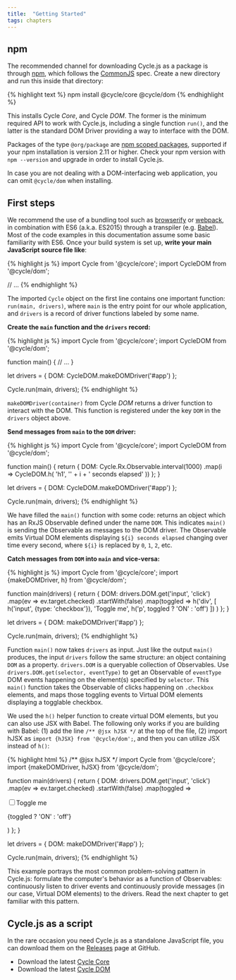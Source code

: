```yaml
---
title:  "Getting Started"
tags: chapters
---
```


<h2 id="npm">npm</h2>

The recommended channel for downloading Cycle.js as a package is through [npm](http://npmjs.org/), which follows the [CommonJS](http://wiki.commonjs.org/wiki/CommonJS) spec. Create a new directory and run this inside that directory:

{% highlight text %}
npm install @cycle/core @cycle/dom
{% endhighlight %}

This installs Cycle *Core*, and Cycle *DOM*. The former is the minimum required API to work with Cycle.js, including a single function `run()`, and the latter is the standard DOM Driver providing a way to interface with the DOM.

Packages of the type `@org/package` are [npm scoped packages](https://docs.npmjs.com/getting-started/scoped-packages), supported if your npm installation is version 2.11 or higher. Check your npm version with `npm --version` and upgrade in order to install Cycle.js.

In case you are not dealing with a DOM-interfacing web application, you can omit `@cycle/dom` when installing.

<h2 id="first-steps">First steps</h2>

We recommend the use of a bundling tool such as [browserify](http://browserify.org/) or [webpack](http://webpack.github.io/), in combination with ES6 (a.k.a. ES2015) through a transpiler (e.g. [Babel](http://babeljs.io/)). Most of the code examples in this documentation assume some basic familiarity with ES6. Once your build system is set up, **write your main JavaScript source file like**:

{% highlight js %}
import Cycle from '@cycle/core';
import CycleDOM from '@cycle/dom';

// ...
{% endhighlight %}

The imported `Cycle` object on the first line contains one important function: `run(main, drivers)`, where `main` is the entry point for our whole application, and `drivers` is a record of driver functions labeled by some name.

**Create the `main` function and the `drivers` record:**

{% highlight js %}
import Cycle from '@cycle/core';
import CycleDOM from '@cycle/dom';

function main() {
  // ...
}

let drivers = {
  DOM: CycleDOM.makeDOMDriver('#app')
};

Cycle.run(main, drivers);
{% endhighlight %}

`makeDOMDriver(container)` from Cycle *DOM* returns a driver function to interact with the DOM. This function is registered under the key `DOM` in the `drivers` object above.

**Send messages from `main` to the `DOM` driver:**

{% highlight js %}
import Cycle from '@cycle/core';
import CycleDOM from '@cycle/dom';

function main() {
  return {
    DOM: Cycle.Rx.Observable.interval(1000)
      .map(i => CycleDOM.h(
        'h1', '' + i + ' seconds elapsed'
      ))
  };
}

let drivers = {
  DOM: CycleDOM.makeDOMDriver('#app')
};

Cycle.run(main, drivers);
{% endhighlight %}

We have filled the `main()` function with some code: returns an object which has an RxJS Observable defined under the name `DOM`. This indicates `main()` is sending the Observable as messages to the DOM driver. The Observable emits Virtual DOM elements displaying `${i} seconds elapsed` changing over time every second, where `${i}` is replaced by `0`, `1`, `2`, etc.

**Catch messages from `DOM` into `main` and vice-versa:**

{% highlight js %}
import Cycle from '@cycle/core';
import {makeDOMDriver, h} from '@cycle/dom';

function main(drivers) {
  return {
    DOM: drivers.DOM.get('input', 'click')
      .map(ev => ev.target.checked)
      .startWith(false)
      .map(toggled =>
        h('div', [
          h('input', {type: 'checkbox'}), 'Toggle me',
          h('p', toggled ? 'ON' : 'off')
        ])
      )
  };
}

let drivers = {
  DOM: makeDOMDriver('#app')
};

Cycle.run(main, drivers);
{% endhighlight %}

Function `main()` now takes `drivers` as input. Just like the output `main()` produces, the input `drivers` follow the same structure: an object containing `DOM` as a property. `drivers.DOM` is a queryable collection of Observables. Use `drivers.DOM.get(selector, eventType)` to get an Observable of `eventType` DOM events happening on the element(s) specified by `selector`. This `main()` function takes the Observable of clicks happening on `.checkbox` elements, and maps those toggling events to Virtual DOM elements displaying a togglable checkbox.

We used the `h()` helper function to create virtual DOM elements, but you can also use JSX with Babel. The following only works if you are building with Babel: (1) add the line `/** @jsx hJSX */` at the top of the file, (2) import hJSX as `import {hJSX} from '@cycle/dom';`, and then you can utilize JSX instead of `h()`:

{% highlight html %}
/** @jsx hJSX */
import Cycle from '@cycle/core';
import {makeDOMDriver, hJSX} from '@cycle/dom';

function main(drivers) {
  return {
    DOM: drivers.DOM.get('input', 'click')
      .map(ev => ev.target.checked)
      .startWith(false)
      .map(toggled =>
        <div>
          <input type="checkbox">Toggle me</input>
          <p>{toggled ? 'ON' : 'off'}</p>
        </div>
      )
  };
}

let drivers = {
  DOM: makeDOMDriver('#app')
};

Cycle.run(main, drivers);
{% endhighlight %}

This example portrays the most common problem-solving pattern in Cycle.js: formulate the computer's behavior as a function of Observables: continuously listen to driver events and continuously provide messages (in our case, Virtual DOM elements) to the drivers. Read the next chapter to get familiar with this pattern.

<h2 id="cyclejs-as-a-script">Cycle.js as a script</h2>

In the rare occasion you need Cycle.js as a standalone JavaScript file, you can download them on the [Releases](https://github.com/cyclejs/cycle-core/releases) page at GitHub.

- Download the latest [Cycle Core](https://github.com/cyclejs/cycle-core/releases)
- Download the latest [Cycle DOM](https://github.com/cyclejs/cycle-dom/releases)
